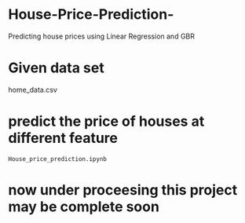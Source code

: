 # House-Price-Prediction-
Predicting house prices using Linear Regression and GBR
# Given data set
   home_data.csv
# predict the price of houses at different feature 
    House_price_prediction.ipynb
# now under proceesing this project may be complete soon 
